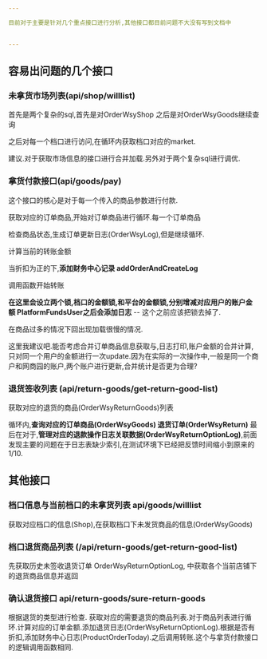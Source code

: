 ```yaml
---

目前对于主要是针对几个重点接口进行分析,其他接口都目前问题不大没有写到文档中


---
```


## 容易出问题的几个接口

### 未拿货市场列表(api/shop/willlist)

首先是两个复杂的sql,首先是对OrderWsyShop
之后是对OrderWsyGoods继续查询

之后对每一个档口进行访问,在循环内获取档口对应的market.

建议.对于获取市场信息的接口进行合并加载.另外对于两个复杂sql进行调优.

### 拿货付款接口(api/goods/pay)
这个接口的核心是对于每一个传入的商品参数进行付款.

获取对应的订单商品,开始对订单商品进行循环.每一个订单商品

检查商品状态,生成订单更新日志(OrderWsyLog),但是继续循环.

计算当前的转账金额

当折扣为正的下,**添加财务中心记录 addOrderAndCreateLog**

调用函数开始转账

**在这里会设立两个锁,档口的金额锁,和平台的金额锁,分别增减对应用户的账户金额 PlatformFundsUser之后会添加日志** -- 这个之前应该把锁去掉了.

在商品过多的情况下回出现加载很慢的情况.

这里我建议吧.能否考虑合并订单商品信息获取与,日志打印,账户金额的合并计算,只对同一个用户的金额进行一次update.因为在实际的一次操作中,一般是同一个商户和网商园的账户,两个账户进行更新,合并统计是否更为合理?


### 退货签收列表 (api/return-goods/get-return-good-list)
获取对应的退货的商品(OrderWsyReturnGoods)列表

循环内,**查询对应的订单商品(OrderWsyGoods) 退货订单(OrderWsyReturn)** 最后在对于,**管理对应的退款操作日志关联数据(OrderWsyReturnOptionLog)**,前面发现主要的问题在于日志表缺少索引,在测试环境下已经把反馈时间缩小到原来的1/10.

## 其他接口

### 档口信息与当前档口的未拿货列表 api/goods/willlist

获取对应档口的信息(Shop),在获取档口下未发货商品的信息(OrderWsyGoods)


### 档口退货商品列表 (/api/return-goods/get-return-good-list)

先获取历史未签收退货订单 OrderWsyReturnOptionLog, 中获取各个当前店铺下的退货商品信息并返回

### 确认退货接口 api/return-goods/sure-return-goods
根据退货的类型进行检查.
获取对应的需要退货的商品列表.对于商品列表进行循环.计算对应的订单金额.添加退货日志(OrderWsyReturnOptionLog).根据是否有折扣,添加财务中心日志(ProductOrderToday).之后调用转账.这个与拿货付款接口的逻辑调用函数相同.
